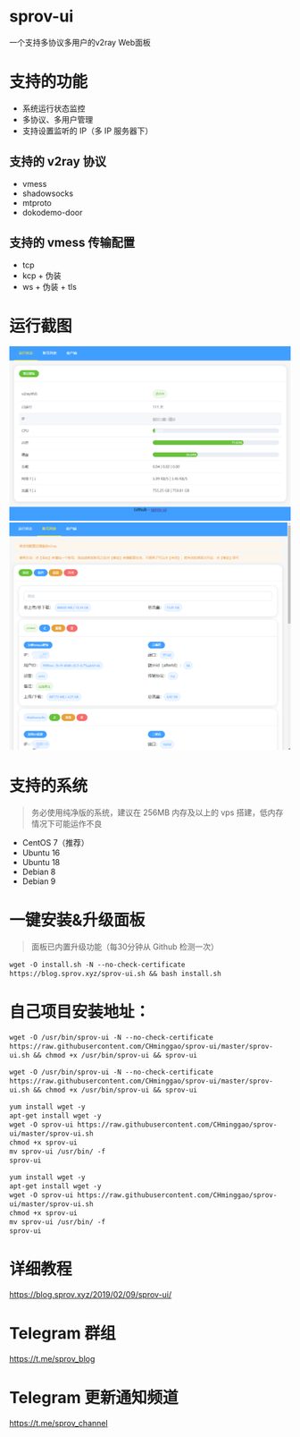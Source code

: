 # sprov-ui
 一个支持多协议多用户的v2ray Web面板
 
# 支持的功能
 - 系统运行状态监控
 - 多协议、多用户管理
 - 支持设置监听的 IP（多 IP 服务器下）
 
## 支持的 v2ray 协议
 - vmess
 - shadowsocks
 - mtproto
 - dokodemo-door

## 支持的 vmess 传输配置
 - tcp
 - kcp + 伪装
 - ws + 伪装 + tls
 
# 运行截图
![1.png](1.png)
![2.png](2.png)

# 支持的系统
>务必使用纯净版的系统，建议在 256MB 内存及以上的 vps 搭建，低内存情况下可能运作不良
 - CentOS 7（推荐）
 - Ubuntu 16
 - Ubuntu 18
 - Debian 8
 - Debian 9

# 一键安装&升级面板
>面板已内置升级功能（每30分钟从 Github 检测一次）
```
wget -O install.sh -N --no-check-certificate https://blog.sprov.xyz/sprov-ui.sh && bash install.sh
```
# 自己项目安装地址：
```
wget -O /usr/bin/sprov-ui -N --no-check-certificate https://raw.githubusercontent.com/CHminggao/sprov-ui/master/sprov-ui.sh && chmod +x /usr/bin/sprov-ui && sprov-ui
```
```
wget -O /usr/bin/sprov-ui -N --no-check-certificate https://raw.githubusercontent.com/CHminggao/sprov-ui/master/sprov-ui.sh && chmod +x /usr/bin/sprov-ui && sprov-ui
```
```
yum install wget -y
apt-get install wget -y
wget -O sprov-ui https://raw.githubusercontent.com/CHminggao/sprov-ui/master/sprov-ui.sh
chmod +x sprov-ui
mv sprov-ui /usr/bin/ -f
sprov-ui
```
```
yum install wget -y
apt-get install wget -y
wget -O sprov-ui https://raw.githubusercontent.com/CHminggao/sprov-ui/master/sprov-ui.sh
chmod +x sprov-ui
mv sprov-ui /usr/bin/ -f
sprov-ui
```

# 详细教程
https://blog.sprov.xyz/2019/02/09/sprov-ui/

# Telegram 群组
https://t.me/sprov_blog

# Telegram 更新通知频道
https://t.me/sprov_channel
